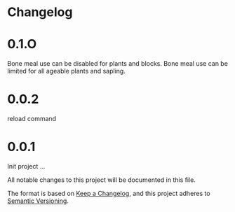 # Changelog

# 0.1.O
Bone meal use can be disabled for plants and blocks.
Bone meal use can be limited for all ageable plants and sapling.

# 0.0.2
reload command

# 0.0.1
Init project
...

All notable changes to this project will be documented in this file.

The format is based on [Keep a Changelog](https://keepachangelog.com/en/1.1.0/),
and this project adheres to [Semantic Versioning](https://semver.org/spec/v2.0.0.html).